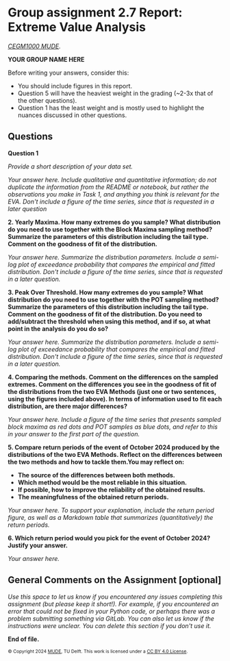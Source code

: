 # Group assignment 2.7 Report: Extreme Value Analysis

*[CEGM1000 MUDE](http://mude.citg.tudelft.nl/).*

**YOUR GROUP NAME HERE**

Before writing your answers, consider this:
- You should include figures in this report.
- Question 5 will have the heaviest weight in the grading (~2-3x that of the other questions).
- Question 1 has the least weight and is mostly used to highlight the nuances discussed in other questions.

## Questions

**Question 1**

_Provide a short description of your data set._

_Your answer here. Include qualitative and quantitative information; do not duplicate the information from the README or notebook, but rather the observations you make in Task 1, and anything you think is relevant for the EVA. Don't include a figure of the time series, since that is requested in a later question_


**2. Yearly Maxima. How many extremes do you sample? What distribution do you need to use together with the Block Maxima sampling method? Summarize the parameters of this distribution including the tail type. Comment on the goodness of fit of the distribution.**

_Your answer here. Summarize the distribution parameters. Include a semi-log plot of exceedance probability that compares the empirical and fitted distribution. Don't include a figure of the time series, since that is requested in a later question._


**3. Peak Over Threshold. How many extremes do you sample? What distribution do you need to use together with the POT sampling method? Summarize the parameters of this distribution including the tail type. Comment on the goodness of fit of the distribution. Do you need to add/subtract the threshold when using this method, and if so, at what point in the analysis do you do so?**

_Your answer here. Summarize the distribution parameters. Include a semi-log plot of exceedance probability that compares the empirical and fitted distribution. Don't include a figure of the time series, since that is requested in a later question._


**4. Comparing the methods. Comment on the differences on the sampled extremes. Comment on the differences you see in the goodness of fit of the distributions from the two EVA Methods (just one or two sentences, using the figures included above). In terms of information used to fit each distribution, are there major differences?**

_Your answer here. Include a figure of the time series that presents sampled block maxima as red dots and POT samples as blue dots, and refer to this in your answer to the first part of the question._


**5. Compare return periods of the event of October 2024 produced by the distributions of the two EVA Methods. Reflect on the differences between the two methods and how to tackle them.You may reflect on:**
- **The source of the differences between both methods.**
- **Which method would be the most reliable in this situation.**
- **If possible, how to improve the reliability of the obtained results.**
- **The meaningfulness of the obtained return periods.**

_Your answer here. To support your explanation, include the return period figure, as well as a Markdown table that summarizes (quantitatively) the return periods._


**6. Which return period would you pick for the event of October 2024? Justify your answer.**

_Your answer here._

## General Comments on the Assignment [optional]

_Use this space to let us know if you encountered any issues completing this assignment (but please keep it short!). For example, if you encountered an error that could not be fixed in your Python code, or perhaps there was a problem submitting something via GitLab. You can also let us know if the instructions were unclear. You can delete this section if you don't use it._

**End of file.**

<span style="font-size: 75%">
&copy; Copyright 2024 <a rel="MUDE" href="http://mude.citg.tudelft.nl/">MUDE</a>, TU Delft. This work is licensed under a <a rel="license" href="http://creativecommons.org/licenses/by/4.0/">CC BY 4.0 License</a>.